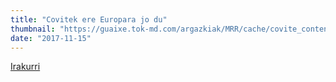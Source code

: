 ```yaml
---
title: "Covitek ere Europara jo du"
thumbnail: "https://guaixe.tok-md.com/argazkiak/MRR/cache/covite_content.JPG"
date: "2017-11-15"
---
```

[Irakurri](https://guaixe.eus/altsasu/1510760154137-covitek-ere-europara-jo-du)
